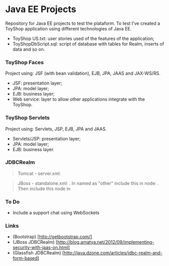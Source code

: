 Java EE Projects
===============

Repository for Java EE projects to test the plataform.
To test I've created a ToyShop application using different technologies of Java EE.

* ToyShop US.txt: user stories used of the features of the application;
* ToyShopDbScript.sql: script of database with tables for Realm, inserts of data and so on.


### ToyShop Faces ###
Project using: JSF (with bean validation), EJB, JPA, JAAS and JAX-WS/RS.

* JSF: presentation layer;
* JPA: model layer;
* EJB: business layer;
* Web service: layer to allow other applications integrate with the ToyShop.


### ToyShop Servlets ###
Project using: Servlets, JSP, EJB, JPA and JAAS.

* Servlets/JSP: presentation layer;
* JPA: model layer;
* EJB: business layer.


### JDBCRealm ###
> Tomcat - server.xml:
<Realm className="org.apache.catalina.realm.JDBCRealm" debug="99" driverName="com.mysql.jdbc.Driver"
	connectionURL="jdbc:mysql://localhost/DbWithTables?user=root&amp;password=123123"
   	userTable="USER" userNameCol="username" userCredCol="password" userRoleTable="ROLE" roleNameCol="rolename" />


> JBoss - standalone.xml:
  . In <security-domain> named as "other" include this in <authentication> node: <login-module code="UsersRoles" flag="required"/>
  . Then include this node in <security-domains>
<security-domain name="ToyShopRealm" cache-type="default">
    <authentication>
        <login-module code="Database" flag="required">
            <module-option name="dsJndiName" value="java:/jdbc/DataSourceToDB"/>
            <module-option name="principalsQuery" value="select password from USER where username=?"/>
            <module-option name="rolesQuery" value="select rolename,'Roles' from USER_ACL where username=?"/>
            <module-option name="hashAlgorithm" value="MD5"/>
            <module-option name="hashEncoding" value="base64"/>
            <module-option name="unauthenticatedIdentity" value="Guest"/>
        </login-module>
    </authentication>
</security-domain>


### To Do ###
* Include a support chat using WebSockets


### Links ###
* (Bootstrap) [http://getbootstrap.com/]
* (JBoss JDBCRealm) [http://blog.amatya.net/2012/09/implementing-security-with-jaas-on.html]
* (Glassfish JDBCRealm) [http://java.dzone.com/articles/jdbc-realm-and-form-based]

